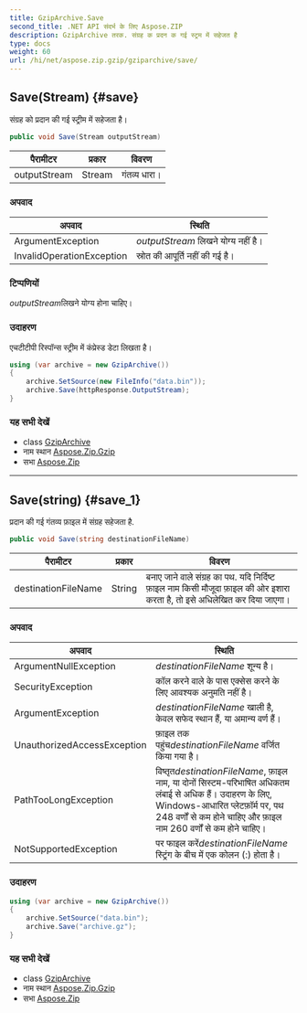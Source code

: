 ```yaml
---
title: GzipArchive.Save
second_title: .NET API संदर्भ के लिए Aspose.ZIP
description: GzipArchive तरक. संग्रह क प्रदन क गई स्ट्रम में सहेजत है
type: docs
weight: 60
url: /hi/net/aspose.zip.gzip/gziparchive/save/
---
```

## Save(Stream) {#save}

संग्रह को प्रदान की गई स्ट्रीम में सहेजता है।

```csharp
public void Save(Stream outputStream)
```

| पैरामीटर | प्रकार | विवरण |
| --- | --- | --- |
| outputStream | Stream | गंतव्य धारा। |

### अपवाद

| अपवाद | स्थिति |
| --- | --- |
| ArgumentException | *outputStream* लिखने योग्य नहीं है। |
| InvalidOperationException | स्रोत की आपूर्ति नहीं की गई है। |

### टिप्पणियों

*outputStream*लिखने योग्य होना चाहिए।

### उदाहरण

एचटीटीपी रिस्पॉन्स स्ट्रीम में कंप्रेस्ड डेटा लिखता है।

```csharp
using (var archive = new GzipArchive()) 
{
    archive.SetSource(new FileInfo("data.bin"));
    archive.Save(httpResponse.OutputStream);
}
```

### यह सभी देखें

* class [GzipArchive](../)
* नाम स्थान [Aspose.Zip.Gzip](../../gziparchive/)
* सभा [Aspose.Zip](../../../)

---

## Save(string) {#save_1}

प्रदान की गई गंतव्य फ़ाइल में संग्रह सहेजता है.

```csharp
public void Save(string destinationFileName)
```

| पैरामीटर | प्रकार | विवरण |
| --- | --- | --- |
| destinationFileName | String | बनाए जाने वाले संग्रह का पथ. यदि निर्दिष्ट फ़ाइल नाम किसी मौजूदा फ़ाइल की ओर इशारा करता है, तो इसे अधिलेखित कर दिया जाएगा। |

### अपवाद

| अपवाद | स्थिति |
| --- | --- |
| ArgumentNullException | *destinationFileName* शून्य है। |
| SecurityException | कॉल करने वाले के पास एक्सेस करने के लिए आवश्यक अनुमति नहीं है। |
| ArgumentException | *destinationFileName* खाली है, केवल सफेद स्थान हैं, या अमान्य वर्ण हैं। |
| UnauthorizedAccessException | फ़ाइल तक पहुंच*destinationFileName* वर्जित किया गया है। |
| PathTooLongException | विष्तृत*destinationFileName*, फ़ाइल नाम, या दोनों सिस्टम-परिभाषित अधिकतम लंबाई से अधिक हैं। उदाहरण के लिए, Windows-आधारित प्लेटफ़ॉर्म पर, पथ 248 वर्णों से कम होने चाहिए और फ़ाइल नाम 260 वर्णों से कम होने चाहिए। |
| NotSupportedException | पर फाइल करें*destinationFileName* स्ट्रिंग के बीच में एक कोलन (:) होता है। |

### उदाहरण

```csharp
using (var archive = new GzipArchive())
{
    archive.SetSource("data.bin");
    archive.Save("archive.gz");
}
```

### यह सभी देखें

* class [GzipArchive](../)
* नाम स्थान [Aspose.Zip.Gzip](../../gziparchive/)
* सभा [Aspose.Zip](../../../)


